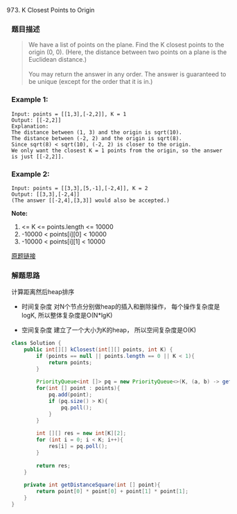 973. K Closest Points to Origin
### 题目描述
>We have a list of points on the plane.  Find the K closest points to the origin (0, 0). (Here, the distance between two points on a plane is the Euclidean distance.)
><br><br>You may return the answer in any order.  The answer is guaranteed to be unique (except for the order that it is in.)

 

### Example 1:

    Input: points = [[1,3],[-2,2]], K = 1
    Output: [[-2,2]]
    Explanation: 
    The distance between (1, 3) and the origin is sqrt(10).
    The distance between (-2, 2) and the origin is sqrt(8).
    Since sqrt(8) < sqrt(10), (-2, 2) is closer to the origin.
    We only want the closest K = 1 points from the origin, so the answer is just [[-2,2]].

### Example 2:

    Input: points = [[3,3],[5,-1],[-2,4]], K = 2
    Output: [[3,3],[-2,4]]
    (The answer [[-2,4],[3,3]] would also be accepted.)
 

**Note:**
1. <= K <= points.length <= 10000
2. -10000 < points[i][0] < 10000
3. -10000 < points[i][1] < 10000

[原题链接](https://leetcode.com/problems/k-closest-points-to-origin/)

### 解题思路
计算距离然后heap排序
- 时间复杂度
对N个节点分别做heap的插入和删除操作， 每个操作复杂度是logK, 所以整体复杂度是O(N*lgK)

- 空间复杂度
建立了一个大小为K的heap， 所以空间复杂度是O(K)

```java
class Solution {
    public int[][] kClosest(int[][] points, int K) {
        if (points == null || points.length == 0 || K < 1){
            return points;
        }
        
        PriorityQueue<int []> pq = new PriorityQueue<>(K, (a, b) -> getDistanceSquare(b) - getDistanceSquare(a));
        for(int [] point : points){
            pq.add(point);
            if (pq.size() > K){
                pq.poll();
            }
        }
        
        int [][] res = new int[K][2];
        for (int i = 0; i < K; i++){
            res[i] = pq.poll();
        }
        
        return res;
    }
    
    private int getDistanceSquare(int [] point){
        return point[0] * point[0] + point[1] * point[1];
    }
}
```